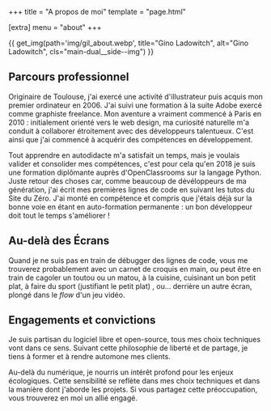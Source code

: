 +++
title = "A propos de moi"
template = "page.html"

[extra]
menu = "about"
+++

<!-- <aside class="aside">
</aside> -->
<main class="main-dual">

{{ get_img(path='img/gil_about.webp', title="Gino Ladowitch", alt="Gino Ladowitch", cls="main-dual__side--img") }}

<article class="main-dual__side--text">

## Parcours professionnel

Originaire de Toulouse, j'ai exercé une activité d'illustrateur puis acquis mon premier ordinateur en 2006. J'ai suivi une formation à la suite Adobe exercé comme graphiste freelance. Mon aventure a vraiment commencé à Paris en 2010 : initialement orienté vers le web design, ma curiosité naturelle m'a conduit à collaborer étroitement avec des développeurs talentueux. C'est ainsi que j'ai commencé à acquérir des compétences en développement.

Tout apprendre en autodidacte m'a satisfait un temps, mais je voulais valider et consolider mes compétences, c'est pour cela qu'en 2018 je suis une formation diplômante auprès d'OpenClassrooms sur la langage Python. Juste retour des choses car, comme beaucoup de dévéloppeurs de ma génération, j'ai écrit mes premières lignes de code en suivant les tutos du Site du Zéro. J'ai monté en compétence et compris que j'étais déjà sur la bonne voie en étant en auto-formation permanente : un bon développeur doit tout le temps s'améliorer !

<h2 class="main-dual__side--title h2">Au-delà des Écrans</h2>
  
Quand je ne suis pas en train de débugger des lignes de code, vous me trouverez probablement avec un carnet de croquis en main, ou peut être en train de cagoler un toutou ou un matou, à la cuisine, cuisinant un bon petit plat, à faire du sport (justifiant le petit plat) , ou… derrière un autre écran, plongé dans le <em>flow</em> d'un jeu vidéo.

<h2 class="main-dual__side--title h2">Engagements et convictions</h2>

Je suis partisan du logiciel libre et open-source, tous mes choix techniques vont dans ce sens. Suivant cette philosophie de liberté et de partage, je tiens à former et à rendre automone mes clients.

Au-delà du numérique, je nourris un intérêt profond pour les enjeux écologiques. Cette sensibilité se reflète dans mes choix techniques et dans la manière dont j'aborde les projets. Si vous partagez cette préoccupation, vous trouverez en moi un allié engagé.

</article>
</main>
